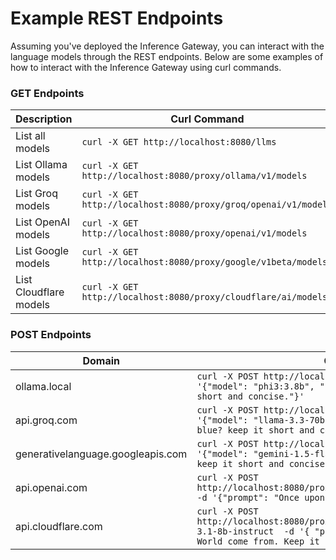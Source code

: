 # Example REST Endpoints

Assuming you've deployed the Inference Gateway, you can interact with the language models through the REST endpoints. Below are some examples of how to interact with the Inference Gateway using curl commands.

### GET Endpoints

| Description            | Curl Command                                                    |
| ---------------------- | --------------------------------------------------------------- |
| List all models        | `curl -X GET http://localhost:8080/llms`                        |
| List Ollama models     | `curl -X GET http://localhost:8080/proxy/ollama/v1/models`      |
| List Groq models       | `curl -X GET http://localhost:8080/proxy/groq/openai/v1/models` |
| List OpenAI models     | `curl -X GET http://localhost:8080/proxy/openai/v1/models`      |
| List Google models     | `curl -X GET http://localhost:8080/proxy/google/v1beta/models`  |
| List Cloudflare models | `curl -X GET http://localhost:8080/proxy/cloudflare/ai/models`  |

### POST Endpoints

| Domain                            | Curl Command                                                                                                                                                                             |
| --------------------------------- | ---------------------------------------------------------------------------------------------------------------------------------------------------------------------------------------- |
| ollama.local                      | `curl -X POST http://localhost:8080/llms/ollama/generate -d '{"model": "phi3:3.8b", "prompt": "Why is the sky blue? keep it short and concise."}'`                                       |
| api.groq.com                      | `curl -X POST http://localhost:8080/llms/groq/generate -d '{"model": "llama-3.3-70b-versatile", "prompt": "Why is the sky blue? keep it short and concise."}'`                           |
| generativelanguage.googleapis.com | `curl -X POST http://localhost:8080/llms/google/generate -d '{"model": "gemini-1.5-flash", "prompt": "Why is the sky blue keep it short and concise."}'`                                 |
| api.openai.com                    | `curl -X POST http://localhost:8080/proxy/openai/v1/models/davinci/completions -d '{"prompt": "Once upon a time", "max_tokens": 100'`                                                    |
| api.cloudflare.com                | `curl -X POST http://localhost:8080/proxy/cloudflare/ai/run/@cf/meta/llama-3.1-8b-instruct  -d '{ "prompt": "Where did the phrase Hello World come from. Keep it short and concise." }'` |
